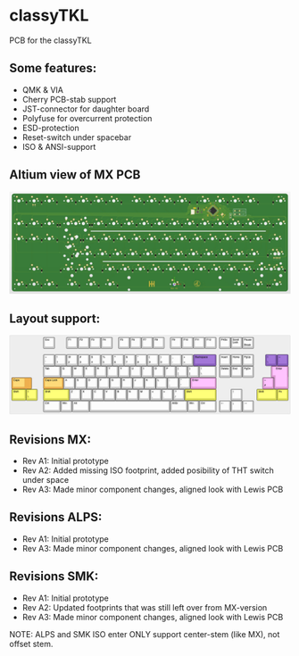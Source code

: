 # classyTKL

PCB for the classyTKL

## Some features:
- QMK & VIA
- Cherry PCB-stab support
- JST-connector for daughter board
- Polyfuse for overcurrent protection
- ESD-protection
- Reset-switch under spacebar
- ISO & ANSI-support

## Altium view of MX PCB
![alt text](./readme-images/classyTKL_MX_Rev_A3.jpg "PCB View - Rev A")

## Layout support: 
![alt text](./readme-images/layout_support_MX_Rev_A3.jpg "Layout support")

## Revisions MX:
- Rev A1: Initial prototype
- Rev A2: Added missing ISO footprint, added posibility of THT switch under space
- Rev A3: Made minor component changes, aligned look with Lewis PCB

## Revisions ALPS:
- Rev A1: Initial prototype
- Rev A3: Made minor component changes, aligned look with Lewis PCB

## Revisions SMK:
- Rev A1: Initial prototype
- Rev A2: Updated footprints that was still left over from MX-version
- Rev A3: Made minor component changes, aligned look with Lewis PCB

NOTE: ALPS and SMK ISO enter ONLY support center-stem (like MX), not offset stem.
